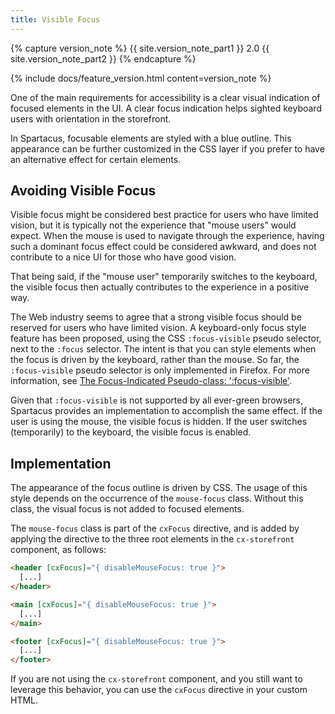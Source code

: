 ```yaml
---
title: Visible Focus
---
```


{% capture version_note %}
{{ site.version_note_part1 }} 2.0 {{ site.version_note_part2 }}
{% endcapture %}

{% include docs/feature_version.html content=version_note %}

One of the main requirements for accessibility is a clear visual indication of focused elements in the UI. A clear focus indication helps sighted keyboard users with orientation in the storefront.

In Spartacus, focusable elements are styled with a blue outline. This appearance can be further customized in the CSS layer if you prefer to have an alternative effect for certain elements.

## Avoiding Visible Focus

Visible focus might be considered best practice for users who have limited vision, but it is typically not the experience that "mouse users" would expect. When the mouse is used to navigate through the experience, having such a dominant focus effect could be considered awkward, and does not contribute to a nice UI for those who have good vision.

That being said, if the "mouse user" temporarily switches to the keyboard, the visible focus then actually contributes to the experience in a positive way.

The Web industry seems to agree that a strong visible focus should be reserved for users who have limited vision. A keyboard-only focus style feature has been proposed, using the CSS `:focus-visible` pseudo selector, next to the `:focus` selector. The intent is that you can style elements when the focus is driven by the keyboard, rather than the mouse. So far, the `:focus-visible` pseudo selector is only implemented in Firefox. For more information, see [The Focus-Indicated Pseudo-class: ':focus-visible'](https://drafts.csswg.org/selectors-4/#the-focus-visible-pseudo).

Given that `:focus-visible` is not supported by all ever-green browsers, Spartacus provides an implementation to accomplish the same effect. If the user is using the mouse, the visible focus is hidden. If the user switches (temporarily) to the keyboard, the visible focus is enabled.

## Implementation

The appearance of the focus outline is driven by CSS. The usage of this style depends on the occurrence of the `mouse-focus` class. Without this class, the visual focus is not added to focused elements.

The `mouse-focus` class is part of the `cxFocus` directive, and is added by applying the directive to the three root elements in the `cx-storefront` component, as follows:

```html
<header [cxFocus]="{ disableMouseFocus: true }">
  [...]
</header>

<main [cxFocus]="{ disableMouseFocus: true }">
  [...]
</main>

<footer [cxFocus]="{ disableMouseFocus: true }">
  [...]
</footer>
```

If you are not using the `cx-storefront` component, and you still want to leverage this behavior, you can use the `cxFocus` directive in your custom HTML.
